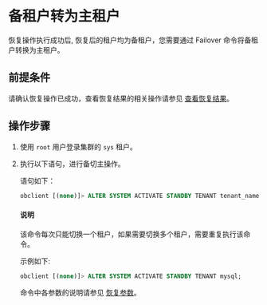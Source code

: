 # 备租户转为主租户

恢复操作执行成功后, 恢复后的租户均为备租户，您需要通过 Failover 命令将备租户转换为主租户。

## 前提条件

请确认恢复操作已成功，查看恢复结果的相关操作请参见 [查看恢复结果](5.view-the-restore-history.md)。

## 操作步骤

1. 使用 `root` 用户登录集群的 `sys` 租户。

2. 执行以下语句，进行备切主操作。

   语句如下：

   ```sql
   obclient [(none)]> ALTER SYSTEM ACTIVATE STANDBY TENANT tenant_name;
   ```

   <main id="notice" type='explain'>
   <h4>说明</h4>
   <p>该命令每次只能切换一个租户，如果需要切换多个租户，需要重复执行该命令。</p>
   </main>

   示例如下:

   ```sql
   obclient [(none)]> ALTER SYSTEM ACTIVATE STANDBY TENANT mysql;
   ```

   命令中各参数的说明请参见 [恢复参数](7.parameters-of-the-restore.md)。
